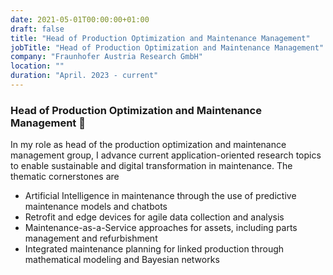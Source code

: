 ```yaml
---
date: 2021-05-01T00:00:00+01:00
draft: false
title: "Head of Production Optimization and Maintenance Management"
jobTitle: "Head of Production Optimization and Maintenance Management"
company: "Fraunhofer Austria Research GmbH"
location: ""
duration: "April. 2023 - current"
---
```

### Head of Production Optimization and Maintenance Management 🦄

In my role as head of the production optimization and maintenance management group, I advance
current application-oriented research topics to enable sustainable and digital transformation in
maintenance. The thematic cornerstones are

- Artificial Intelligence in maintenance through the use of predictive maintenance models and
chatbots
- Retrofit and edge devices for agile data collection and analysis
- Maintenance-as-a-Service approaches for assets, including parts management and refurbishment
- Integrated maintenance planning for linked production through mathematical modeling and
Bayesian networks
